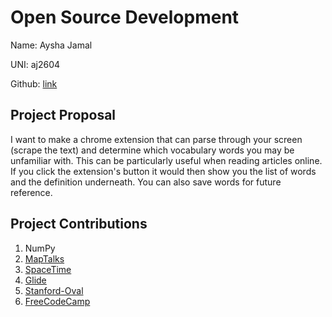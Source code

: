 # Open Source Development

Name: Aysha Jamal

UNI: aj2604

Github: [link](https://github.com/ayshajamjam)


## Project Proposal
I want to make a chrome extension that can parse through your screen (scrape the text) and determine which vocabulary words you may be unfamiliar with. This can be particularly useful when reading articles online. If you click the extension's button it would then show you the list of words and the definition underneath. You can also save words for future reference.

## Project Contributions
1. NumPy
2. [MapTalks](https://github.com/maptalks)
3. [SpaceTime](https://github.com/spencermountain/spacetime)
4. [Glide](https://github.com/bumptech/glide)
5. [Stanford-Oval](https://github.com/stanford-oval)
6. [FreeCodeCamp](https://github.com/freeCodeCamp/freeCodeCamp/issues)
